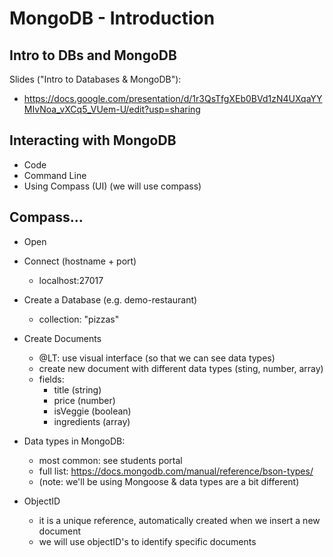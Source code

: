 
# MongoDB - Introduction

<!-- Status: complete -->


## Intro to DBs and MongoDB


Slides ("Intro to Databases & MongoDB"): 
- https://docs.google.com/presentation/d/1r3QsTfgXEb0BVd1zN4UXqaYYMIvNoa_vXCq5_VUem-U/edit?usp=sharing



## Interacting with MongoDB
- Code
- Command Line
- Using Compass (UI) (we will use compass)



## Compass...

- Open


- Connect (hostname + port)
  - localhost:27017


- Create a Database (e.g. demo-restaurant)
  - collection: "pizzas"



- Create Documents  
  - @LT: use visual interface (so that we can see data types)
  - create new document with different data types (sting, number, array)
  - fields:
    - title (string)
    - price (number)
    - isVeggie (boolean)
    - ingredients (array)

  <!--
  Note: 
  - there's a bug in Compass "Insert not permitted while document contains errors"
  - summary: if you enter the wrong format, Compass will keep showing that error, even after choosing the right format.
  - bug report: https://jira.mongodb.org/browse/COMPASS-3246
  - Quick workaround: click on a different collection & try again
  -->



- Data types in MongoDB:
  - most common: see students portal
  - full list: https://docs.mongodb.com/manual/reference/bson-types/
  - (note: we'll be using Mongoose & data types are a bit different)


- ObjectID
  - it is a unique reference, automatically created when we insert a new document
  - we will use objectID's to identify specific documents


<!-- @LT: before the break, it can be good to import IMDB -->

